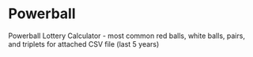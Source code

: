 # Powerball
Powerball Lottery Calculator - most common red balls, white balls, pairs, and triplets for attached CSV file (last 5 years)
